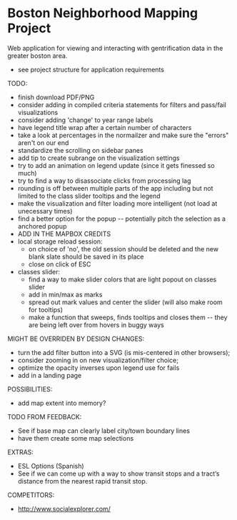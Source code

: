 # Boston Neighborhood Mapping Project
Web application for viewing and interacting with gentrification data in the greater boston area.
- see project structure for application requirements

TODO:
- finish download PDF/PNG
- consider adding in compiled criteria statements for filters and pass/fail visualizations
- consider adding 'change' to year range labels
- have legend title wrap after a certain number of characters
- take a look at percentages in the normailzer and make sure the "errors" aren't on our end
- standardize the scrolling on sidebar panes
- add tip to create subrange on the visualization settings
- try to add an animation on legend update (since it gets finessed so much)
- try to find a way to disassociate clicks from processing lag
- rounding is off between multiple parts of the app including but not limited to the class slider tooltips and the legend
- make the visualization and filter loading more intelligent (not load at unecessary times)
- find a better option for the popup -- potentially pitch the selection as a anchored popup
- ADD IN THE MAPBOX CREDITS
- local storage reload session:
  - on choice of 'no', the old session should be deleted and the new blank slate should be saved in its place
  - close on click of ESC
- classes slider: 
  - find a way to make slider colors that are light popout on classes slider
  - add in min/max as marks
  - spread out mark values and center the slider (will also make room for tooltips)
  - make a function that sweeps, finds tooltips and closes them -- they are being left over from hovers in buggy ways

MIGHT BE OVERRIDEN BY DESIGN CHANGES:
- turn the add filter button into a SVG (is mis-centered in other browsers);
- consider zooming in on new visualization/filter choice;
- optimize the opacity inverses upon legend use for fails
- add in a landing page

POSSIBILITIES:
- add map extent into memory?

TODO FROM FEEDBACK:
- See if base map can clearly label city/town boundary lines
- have them create some map selections

EXTRAS:
- ESL Options (Spanish)
- See if we can come up with a way to show transit stops and a tract’s distance from the nearest rapid transit stop.

COMPETITORS:
- http://www.socialexplorer.com/